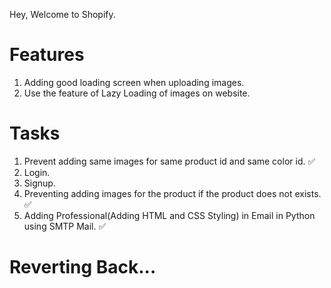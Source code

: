 Hey, Welcome to Shopify.

# Features

1. Adding good loading screen when uploading images.
2. Use the feature of Lazy Loading of images on website. 

# Tasks

1. Prevent adding same images for same product id and same color id. ✅
2. Login.
3. Signup.
4. Preventing adding images for the product if the product does not exists. ✅
5. Adding Professional(Adding HTML and CSS Styling) in Email in Python using SMTP Mail. ✅

# Reverting Back... 
